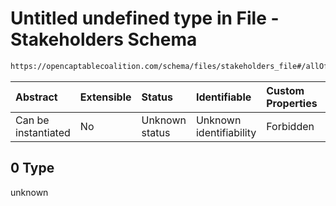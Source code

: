 # Untitled undefined type in File - Stakeholders Schema

```txt
https://opencaptablecoalition.com/schema/files/stakeholders_file#/allOf/0
```



| Abstract            | Extensible | Status         | Identifiable            | Custom Properties | Additional Properties | Access Restrictions | Defined In                                                                                                |
| :------------------ | :--------- | :------------- | :---------------------- | :---------------- | :-------------------- | :------------------ | :-------------------------------------------------------------------------------------------------------- |
| Can be instantiated | No         | Unknown status | Unknown identifiability | Forbidden         | Allowed               | none                | [StakeholdersFile.schema.json*](../flattened_schemas/StakeholdersFile.schema.json "open original schema") |

## 0 Type

unknown
